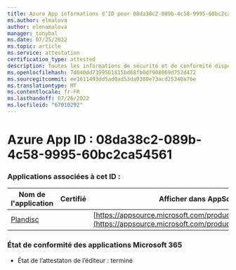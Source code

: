 ```yaml
---
title: Azure App informations d’ID pour 08da38c2-089b-4c58-9995-60bc2ca54561
ms.author: elmalova
author: elenamalova
manager: tonybal
ms.date: 07/25/2022
ms.topic: article
ms.service: attestation
certification_type: attested
description: Toutes les informations de sécurité et de conformité disponibles pour 08da38c2-089b-4c58-9995-60bc2ca54561.
ms.openlocfilehash: 7d040dd7399561815bd68fb0df908069d752d472
ms.sourcegitcommit: ee1611493dd5ad0ad53da0380e73acd25340a76e
ms.translationtype: MT
ms.contentlocale: fr-FR
ms.lasthandoff: 07/26/2022
ms.locfileid: "67010292"
---
```

# <a name="azure-app-id-08da38c2-089b-4c58-9995-60bc2ca54561"></a>Azure App ID : 08da38c2-089b-4c58-9995-60bc2ca54561


### <a name="apps-associated-with-this-id"></a>Applications associées à cet ID :
| **Nom de l'application** | **Certifié** | **Afficher dans AppSource** |
|--------------|---------------|-----------------------|
| [Plandisc](../forward/WA200003869.md) |  | [https://appsource.microsoft.com/product/office/WA200003869](https://appsource.microsoft.com/product/office/WA200003869) |

### <a name="microsoft-365-app-compliance-status"></a>État de conformité des applications Microsoft 365
- État de l’attestaton de l’éditeur : terminé
